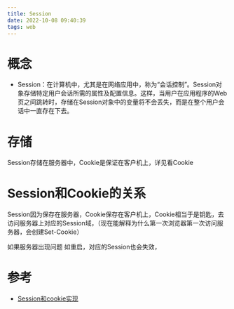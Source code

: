 ```yaml
---
title: Session
date: 2022-10-08 09:40:39
tags: web
---
```

# 概念
-  Session：在计算机中，尤其是在网络应用中，称为“会话控制”。Session对象存储特定用户会话所需的属性及配置信息。这样，当用户在应用程序的Web页之间跳转时，存储在Session对象中的变量将不会丢失，而是在整个用户会话中一直存在下去。
<!-- more -->
# 存储
Session存储在服务器中，Cookie是保证在客户机上，详见看Cookie


# Session和Cookie的关系
Session因为保存在服务器，Cookie保存在客户机上，Cookie相当于是钥匙，去访问服务器上对应的Session域，（现在能解释为什么第一次浏览器第一次访问服务器，会创建Set-Cookie）

如果服务器出现问题 如重启，对应的Session也会失效，


# 参考
- [Session和cookie实现](https://juejin.cn/post/6942852054847062053)